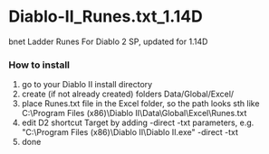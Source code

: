 # Diablo-II_Runes.txt_1.14D
bnet Ladder Runes For Diablo 2 SP, updated for 1.14D

### How to install
1. go to your Diablo II install directory
2. create (if not already created) folders Data/Global/Excel/
3. place Runes.txt file in the Excel folder, so the path looks sth like C:\Program Files (x86)\Diablo II\Data\Global\Excel\Runes.txt
4. edit D2 shortcut Target by adding -direct -txt parameters, e.g. "C:\Program Files (x86)\Diablo II\Diablo II.exe" -direct -txt
5. done
